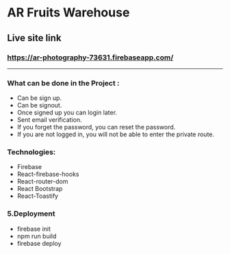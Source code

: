# AR Fruits Warehouse

## Live site link
### https://ar-photography-73631.firebaseapp.com/

<hr>

### What can be done in the Project :
- Can be sign up.
- Can be signout.
- Once signed up you can login later.
- Sent email verification.
- If you forget the password, you can reset the password.
- If you are not logged in, you will not be able to enter the private route.

### Technologies:
- Firebase
- React-firebase-hooks
- React-router-dom
- React Bootstrap
- React-Toastify



### 5.Deployment
* firebase init
* npm run build
* firebase deploy
